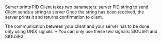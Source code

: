 Server prints PID
Client takes two parameters:
	server PID
	string to send
Client sends a string to server
Once the string has been received, the server prints it and returns confirmation to client.

The communication between your client and your server has to be done only using
UNIX signals.
• You can only use these two signals: SIGUSR1 and SIGUSR2.
